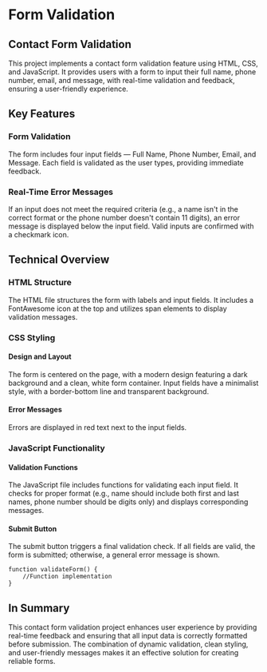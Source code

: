 # Form Validation

<h2>Contact Form Validation</h2>
<p>This project implements a contact form validation feature using HTML, CSS, and JavaScript. It provides users with a form to input their full name, phone number, email, and message, with real-time validation and feedback, ensuring a user-friendly experience.</p>

<h2>Key Features</h2>
<h3>Form Validation</h3>
<p>The form includes four input fields — Full Name, Phone Number, Email, and Message. Each field is validated as the user types, providing immediate feedback.</p>

<h3>Real-Time Error Messages</h3>
<p>If an input does not meet the required criteria (e.g., a name isn't in the correct format or the phone number doesn't contain 11 digits), an error message is displayed below the input field. Valid inputs are confirmed with a checkmark icon.</p>

<h2>Technical Overview</h2>
<h3>HTML Structure</h3>
<p>The HTML file structures the form with labels and input fields. It includes a FontAwesome icon at the top and utilizes span elements to display validation messages.</p>

<h3>CSS Styling</h3>
<h4>Design and Layout</h4>
<p>The form is centered on the page, with a modern design featuring a dark background and a clean, white form container. Input fields have a minimalist style, with a border-bottom line and transparent background.</p>

<h4>Error Messages</h4>
<p>Errors are displayed in red text next to the input fields.</p>

<h3>JavaScript Functionality</h3>
<h4>Validation Functions</h4>
<p>The JavaScript file includes functions for validating each input field. It checks for proper format (e.g., name should include both first and last names, phone number should be digits only) and displays corresponding messages.</p>

<h4>Submit Button</h4>
<p>The submit button triggers a final validation check. If all fields are valid, the form is submitted; otherwise, a general error message is shown.</p>

    function validateForm() {
        //Function implementation
    }

<h2>In Summary</h2>
<p>This contact form validation project enhances user experience by providing real-time feedback and ensuring that all input data is correctly formatted before submission. The combination of dynamic validation, clean styling, and user-friendly messages makes it an effective solution for creating reliable forms.</p>
